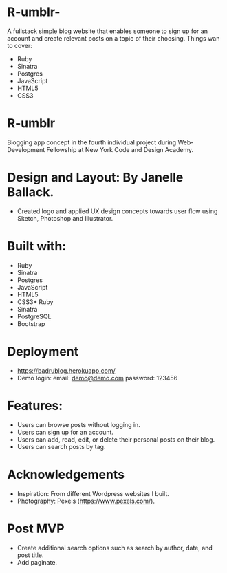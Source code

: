# R-umblr-
A fullstack simple blog website that enables someone to sign up for an account and create relevant posts on a topic of their choosing.
Things wan to cover:
 * Ruby
 * Sinatra
 * Postgres
 * JavaScript
 * HTML5
 * CSS3

# R-umblr

Blogging app concept in the fourth individual project during Web-Development Fellowship at New York Code and Design Academy.

# Design and Layout: By Janelle Ballack. 
* Created logo and applied UX design concepts towards user flow using Sketch, Photoshop and Illustrator.

# Built with:
 * Ruby
 * Sinatra
 * Postgres
 * JavaScript
 * HTML5
 * CSS3* Ruby
 * Sinatra
 * PostgreSQL
 * Bootstrap

# Deployment
  * https://badrublog.herokuapp.com/
  * Demo login: 
      email: demo@demo.com   password: 123456
      
  
# Features:
* Users can browse posts without logging in.
* Users can sign up for an account.
* Users can add, read, edit, or delete their personal posts on their blog.
* Users can search posts by tag.

# Acknowledgements
* Inspiration: From different Wordpress websites I built.
* Photography: Pexels (https://www.pexels.com/).

# Post MVP
* Create additional search options such as search by author, date, and post title.
* Add paginate. 
